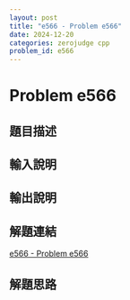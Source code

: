 ```yaml
---
layout: post
title: "e566 - Problem e566"
date: 2024-12-20
categories: zerojudge cpp
problem_id: e566
---
```


# Problem e566

## 題目描述



## 輸入說明



## 輸出說明



## 解題連結

[e566 - Problem e566](https://zerojudge.tw/ShowProblem?problemid=e566)

## 解題思路

